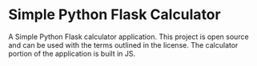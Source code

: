 # Simple Python Flask Calculator
A Simple Python Flask calculator application. This project is open source and can be used with the terms outlined in the license. The calculator portion of the application is built in JS.
